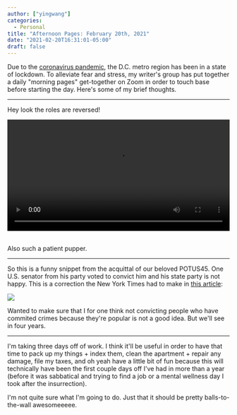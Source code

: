 ```yaml
---
author: ["yingwang"]
categories:
  - Personal
title: "Afternoon Pages: February 20th, 2021"
date: "2021-02-20T16:31:01-05:00"
draft: false
---
```


Due to the [coronavirus
pandemic](https://en.wikipedia.org/wiki/2019-20_coronavirus_pandemic), the D.C.
metro region has been in a state of lockdown. To alleviate fear and stress, my
writer's group has put together a daily "morning pages" get-together on Zoom in
order to touch base before starting the day. Here's some of my brief thoughts.

---

Hey look the roles are reversed!

<!-- https://stackoverflow.com/a/26276254 -->
<video style="width: 100%; width: -moz-available; width: -webkit-fill-available; width: fill-available; max-width: 100%;" controls>
    <source src="/video/posts/2021/02/20/afternoon_pages.mp4" type="video/mp4">
    Your browser does not support HTML5 video.
</video>
<br/>
<br/>

Also such a patient pupper.

---

So this is a funny snippet from the acquittal of our beloved POTUS45. One U.S.
senator from his party voted to convict him and his state party is not happy.
This is a correction the New York Times had to make in [this
article](https://www.nytimes.com/2021/02/17/opinion/trump-mconnell-republicans.html):

![](/img/posts/2021/02/20/afternoon_pages.png)

Wanted to make sure that I for one think not convicting people who have commited
crimes because they're popular is not a good idea. But we'll see in four years.

---

I'm taking three days off of work. I think it'll be useful in order to have that
time to pack up my things + index them, clean the apartment + repair any damage,
file my taxes, and oh yeah have a little bit of fun because this will
technically have been the first couple days off I've had in more than a year
(before it was sabbatical and trying to find a job or a mental wellness day I
took after the insurrection).

I'm not quite sure what I'm going to do. Just that it should be pretty
balls-to-the-wall awesomeeeee.
